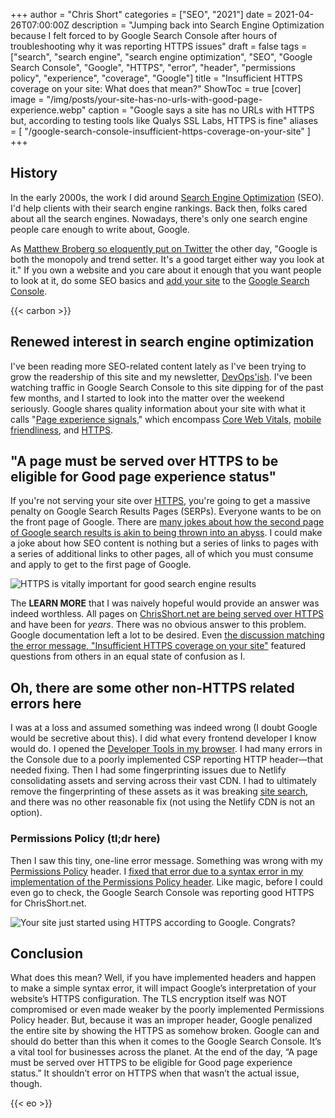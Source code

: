+++
author = "Chris Short"
categories = ["SEO", "2021"]
date = 2021-04-26T07:00:00Z
description = "Jumping back into Search Engine Optimization because I felt forced to by Google Search Console after hours of troubleshooting why it was reporting HTTPS issues"
draft = false
tags = ["search", "search engine", "search engine optimization", "SEO", "Google Search Console", "Google", "HTTPS", "error", "header", "permissions policy", "experience", "coverage", "Google"]
title = "Insufficient HTTPS coverage on your site: What does that mean?"
ShowToc = true
[cover]
image = "/img/posts/your-site-has-no-urls-with-good-page-experience.webp"
caption = "Google says a site has no URLs with HTTPS but, according to testing tools like Qualys SSL Labs, HTTPS is fine"
aliases = [
    "/google-search-console-insufficient-https-coverage-on-your-site"
    ]
+++

## History

In the early 2000s, the work I did around [Search Engine Optimization](/categories/seo/) (SEO). I'd help clients with their search engine rankings. Back then, folks cared about all the search engines. Nowadays, there's only one search engine people care enough to write about, Google.

As [Matthew Broberg so eloquently put on Twitter](https://twitter.com/mbbroberg/status/1385987372223979521) the other day, "Google is both the monopoly and trend setter. It's a good target either way you look at it." If you own a website and you care about it enough that you want people to look at it, do some SEO basics and [add your site](https://support.google.com/webmasters/answer/34592?hl=en) to the [Google Search Console](https://search.google.com/search-console).

{{< carbon >}}

## Renewed interest in search engine optimization

I've been reading more SEO-related content lately as I've been trying to grow the readership of this site and my newsletter, [DevOps'ish](https://devopsish.com/). I've been watching traffic in Google Search Console to this site dipping for of the past few months, and I started to look into the matter over the weekend seriously. Google shares quality information about your site with what it calls "[Page experience signals](https://developers.google.com/search/docs/guides/page-experience#signals)," which encompass [Core Web Vitals](https://developers.google.com/search/docs/guides/page-experience#core-web-vitals), [mobile friendliness](https://developers.google.com/search/docs/guides/page-experience#mobile-friendly), and [HTTPS](https://developers.google.com/search/docs/guides/page-experience#https).

## "A page must be served over HTTPS to be eligible for Good page experience status"

If you're not serving your site over [HTTPS](https://developers.google.com/search/docs/advanced/security/https), you're going to get a massive penalty on Google Search Results Pages (SERPs). Everyone wants to be on the front page of Google. There are [many jokes about how the second page of Google search results is akin to being thrown into an abyss](https://knowyourmeme.com/memes/google-page-two). I could make a joke about how SEO content is nothing but a series of links to pages with a series of additional links to other pages, all of which you must consume and apply to get to the first page of Google.

![HTTPS is vitally important for good search engine results](/img/posts/page-experience-signals-https-failing.webp "HTTPS is vitally important for good search engine results. But, this warning is not helpful.")

The **LEARN MORE** that I was naively hopeful would provide an answer was indeed worthless. All pages on [ChrisShort.net are being served over HTTPS](https://www.ssllabs.com/ssltest/analyze.html?d=chrisshort.net&hideResults=on&ignoreMismatch=on&latest) and have been for *years*. There was no obvious answer to this problem. Google documentation left a lot to be desired. Even [the discussion matching the error message, "Insufficient HTTPS coverage on your site"](https://support.google.com/webmasters/thread/106824024?hl=en) featured questions from others in an equal state of confusion as I.

## Oh, there are some other non-HTTPS related errors here

I was at a loss and assumed something was indeed wrong (I doubt Google would be secretive about this). I did what every frontend developer I know would do. I opened the [Developer Tools in my browser](https://developer.mozilla.org/en-US/docs/Tools). I had many errors in the Console due to a poorly implemented CSP reporting HTTP header—that needed fixing. Then I had some fingerprinting issues due to Netlify consolidating assets and serving across their vast CDN. I had to ultimately remove the fingerprinting of these assets as it was breaking [site search](/search), and there was no other reasonable fix (not using the Netlify CDN is not an option).

### Permissions Policy (tl;dr here)

Then I saw this tiny, one-line error message. Something was wrong with my  [Permissions Policy](https://developer.chrome.com/blog/new-in-chrome-90/#permission-policy) header. I [fixed that error due to a syntax error in my implementation of the Permissions Policy header](https://github.com/chris-short/devopsish.com/pull/168/files). Like magic, before I could even go to check, the Google Search Console was reporting good HTTPS for ChrisShort.net.

![Your site just started using HTTPS according to Google. Congrats?](/img/posts/your-site-uses-https.jpg "While the outcome was successful, I would have liked this to be a little better experience for folks.")

## Conclusion

What does this mean? Well, if you have implemented headers and happen to make a simple syntax error, it will impact Google’s interpretation of your website’s HTTPS configuration. The TLS encryption itself was NOT compromised or even made weaker by the poorly implemented Permissions Policy header. But, because it was an improper header, Google penalized the entire site by showing the HTTPS as somehow broken. Google can and should do better than this when it comes to the Google Search Console. It’s a vital tool for businesses across the planet. At the end of the day, “A page must be served over HTTPS to be eligible for Good page experience status.” It shouldn’t error on HTTPS when that wasn’t the actual issue, though.

{{< eo >}}
